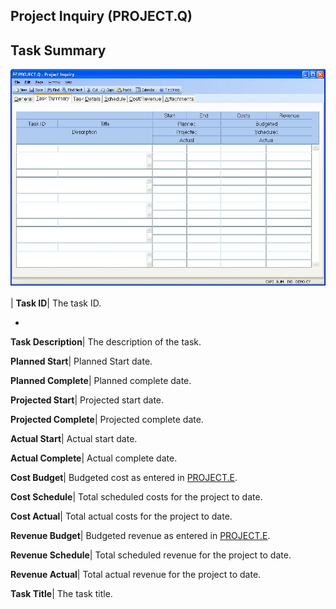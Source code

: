 ## Project Inquiry (PROJECT.Q)
<PageHeader />

## Task Summary

![](./PROJECT-Q-2.jpg)

| **Task ID**|  The task ID.

-  
**Task Description**|  The description of the task.

**Planned Start**|  Planned Start date.

**Planned Complete**|  Planned complete date.

**Projected Start**|  Projected start date.

**Projected Complete**|  Projected complete date.

**Actual Start**|  Actual start date.

**Actual Complete**|  Actual complete date.

**Cost Budget**|  Budgeted cost as entered in [PROJECT.E](../PROJECT-E/README.md).

**Cost Schedule**|  Total scheduled costs for the project to date.

**Cost Actual**|  Total actual costs for the project to date.

**Revenue Budget**|  Budgeted revenue as entered in
[PROJECT.E](../PROJECT-E/README.md).

**Revenue Schedule**|  Total scheduled revenue for the project to date.

**Revenue Actual**|  Total actual revenue for the project to date.

**Task Title**|  The task title.


<badge text= "Version 8.10.57 " vertical="middle" />

<PageFooter />
